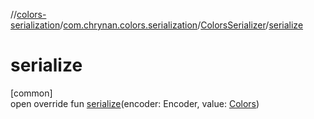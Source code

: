 //[colors-serialization](../../../index.md)/[com.chrynan.colors.serialization](../index.md)/[ColorsSerializer](index.md)/[serialize](serialize.md)

# serialize

[common]\
open override fun [serialize](serialize.md)(encoder: Encoder, value: [Colors](../../../../colors-theme/colors-theme/com.chrynan.colors.theme/-colors/index.md))
